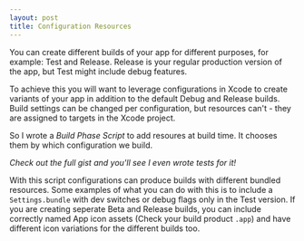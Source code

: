 ```yaml
---
layout: post
title: Configuration Resources
---
```


You can create different builds of your app for different purposes, for example: Test and Release. Release is your regular production version of the app, but Test might include debug features.

To achieve this you will want to leverage configurations in Xcode to create variants of your app in addition to the default Debug and Release builds.
Build settings can be changed per configuration, but resources can't - they are assigned to targets in the Xcode project.

So I wrote a *Build Phase Script* to add resoures at build time. It chooses them by which configuration we build.

<script src="https://gist.github.com/Ashton-W/a47ec8b128ecbe470632.js?file=CopyConfigurationResources.sh"></script>
*Check out the full gist and you'll see I even wrote tests for it!*

With this script configurations can produce builds with different bundled resources.
Some examples of what you can do with this is to include a `Settings.bundle` with dev switches or debug flags only in the Test version.
If you are creating seperate Beta and Release builds, you can include correctly named App icon assets (Check your build product `.app`) and have different icon variations for the different builds too.
